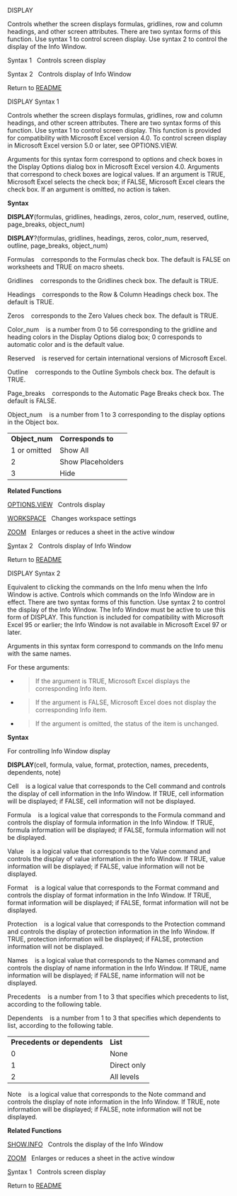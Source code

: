 DISPLAY

Controls whether the screen displays formulas, gridlines, row and column
headings, and other screen attributes. There are two syntax forms of
this function. Use syntax 1 to control screen display. Use syntax 2 to
control the display of the Info Window.

Syntax 1&nbsp;&nbsp;&nbsp;Controls screen display

Syntax 2&nbsp;&nbsp;&nbsp;Controls display of Info Window



Return to [README](README.md)

DISPLAY Syntax 1

Controls whether the screen displays formulas, gridlines, row and column
headings, and other screen attributes. There are two syntax forms of
this function. Use syntax 1 to control screen display. This function is
provided for compatibility with Microsoft Excel version 4.0. To control
screen display in Microsoft Excel version 5.0 or later, see
OPTIONS.VIEW.

Arguments for this syntax form correspond to options and check boxes in
the Display Options dialog box in Microsoft Excel version 4.0. Arguments
that correspond to check boxes are logical values. If an argument is
TRUE, Microsoft Excel selects the check box; if FALSE, Microsoft Excel
clears the check box. If an argument is omitted, no action is taken.

**Syntax**

**DISPLAY**(formulas, gridlines, headings, zeros, color\_num, reserved,
outline, page\_breaks, object\_num)

**DISPLAY**?(formulas, gridlines, headings, zeros, color\_num, reserved,
outline, page\_breaks, object\_num)

Formulas&nbsp;&nbsp;&nbsp;&nbsp;corresponds to the Formulas check box.
The default is FALSE on worksheets and TRUE on macro sheets.

Gridlines&nbsp;&nbsp;&nbsp;&nbsp;corresponds to the Gridlines check box.
The default is TRUE.

Headings&nbsp;&nbsp;&nbsp;&nbsp;corresponds to the Row & Column Headings
check box. The default is TRUE.

Zeros&nbsp;&nbsp;&nbsp;&nbsp;corresponds to the Zero Values check box.
The default is TRUE.

Color\_num&nbsp;&nbsp;&nbsp;&nbsp;is a number from 0 to 56 corresponding
to the gridline and heading colors in the Display Options dialog box; 0
corresponds to automatic color and is the default value.

Reserved&nbsp;&nbsp;&nbsp;&nbsp;is reserved for certain international
versions of Microsoft Excel.

Outline&nbsp;&nbsp;&nbsp;&nbsp;corresponds to the Outline Symbols check
box. The default is TRUE.

Page\_breaks&nbsp;&nbsp;&nbsp;&nbsp;corresponds to the Automatic Page
Breaks check box. The default is FALSE.

Object\_num&nbsp;&nbsp;&nbsp;&nbsp;is a number from 1 to 3 corresponding
to the display options in the Object box.

|                 |                    |
| --------------- | ------------------ |
| **Object\_num** | **Corresponds to** |
| 1 or omitted    | Show All           |
| 2               | Show Placeholders  |
| 3               | Hide               |

**Related Functions**

[OPTIONS.VIEW](OPTIONS.VIEW.md)&nbsp;&nbsp;&nbsp;Controls display

[WORKSPACE](WORKSPACE.md)&nbsp;&nbsp;&nbsp;Changes workspace settings

[ZOOM](ZOOM.md)&nbsp;&nbsp;&nbsp;Enlarges or reduces a sheet in the active window

[S](S.md)yntax 2&nbsp;&nbsp;&nbsp;Controls display of Info Window



Return to [README](README.md)

DISPLAY Syntax 2

Equivalent to clicking the commands on the Info menu when the Info
Window is active. Controls which commands on the Info Window are in
effect. There are two syntax forms of this function. Use syntax 2 to
control the display of the Info Window. The Info Window must be active
to use this form of DISPLAY. This function is included for compatibility
with Microsoft Excel 95 or earlier; the Info Window is not available in
Microsoft Excel 97 or later.

Arguments in this syntax form correspond to commands on the Info menu
with the same names.

For these arguments:

  - > If the argument is TRUE, Microsoft Excel displays the
    > corresponding Info item.

  - > If the argument is FALSE, Microsoft Excel does not display the
    > corresponding Info item.

  - > If the argument is omitted, the status of the item is unchanged.


**Syntax**

For controlling Info Window display

**DISPLAY**(cell, formula, value, format, protection, names, precedents,
dependents, note)

Cell&nbsp;&nbsp;&nbsp;&nbsp;is a logical value that corresponds to the
Cell command and controls the display of cell information in the Info
Window. If TRUE, cell information will be displayed; if FALSE, cell
information will not be displayed.

Formula&nbsp;&nbsp;&nbsp;&nbsp;is a logical value that corresponds to
the Formula command and controls the display of formula information in
the Info Window. If TRUE, formula information will be displayed; if
FALSE, formula information will not be displayed.

Value&nbsp;&nbsp;&nbsp;&nbsp;is a logical value that corresponds to the
Value command and controls the display of value information in the Info
Window. If TRUE, value information will be displayed; if FALSE, value
information will not be displayed.

Format&nbsp;&nbsp;&nbsp;&nbsp;is a logical value that corresponds to the
Format command and controls the display of format information in the
Info Window. If TRUE, format information will be displayed; if FALSE,
format information will not be displayed.

Protection&nbsp;&nbsp;&nbsp;&nbsp;is a logical value that corresponds to
the Protection command and controls the display of protection
information in the Info Window. If TRUE, protection information will be
displayed; if FALSE, protection information will not be displayed.

Names&nbsp;&nbsp;&nbsp;&nbsp;is a logical value that corresponds to the
Names command and controls the display of name information in the Info
Window. If TRUE, name information will be displayed; if FALSE, name
information will not be displayed.

Precedents&nbsp;&nbsp;&nbsp;&nbsp;is a number from 1 to 3 that specifies
which precedents to list, according to the following table.

Dependents&nbsp;&nbsp;&nbsp;&nbsp;is a number from 1 to 3 that specifies
which dependents to list, according to the following table.

|                              |             |
| ---------------------------- | ----------- |
| **Precedents or dependents** | **List**    |
| 0                            | None        |
| 1                            | Direct only |
| 2                            | All levels  |

Note&nbsp;&nbsp;&nbsp;&nbsp;is a logical value that corresponds to the
Note command and controls the display of note information in the Info
Window. If TRUE, note information will be displayed; if FALSE, note
information will not be displayed.

**Related Functions**

[SHOW.INFO](SHOW.INFO.md)&nbsp;&nbsp;&nbsp;Controls the display of the Info Window

[ZOOM](ZOOM.md)&nbsp;&nbsp;&nbsp;Enlarges or reduces a sheet in the active window

[S](S.md)yntax 1&nbsp;&nbsp;&nbsp;Controls screen display



Return to [README](README.md)

